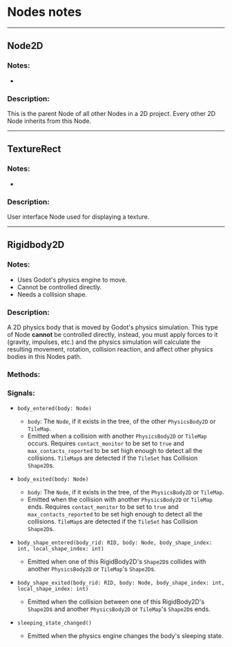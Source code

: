 # Nodes notes
---

## Node2D
### Notes:
  * 
### Description:
This is the parent Node of all other Nodes in a 2D project. Every other 2D Node inherits from this Node.

---

## TextureRect
### Notes:
  * 
### Description:
User interface Node used for displaying a texture.

---

## Rigidbody2D
### Notes:
  * Uses Godot's physics engine to move.
  * Cannot be controlled directly.
  * Needs a collision shape.
### Description:
A 2D physics body that is moved by Godot's physics simulation. This type of Node **cannot** be controlled directly, instead, you must apply forces to it (gravity, impulses, etc.) and the physics simulation will calculate the resulting movement, rotation, collision reaction, and affect other physics bodies in this Nodes path.

### Methods:

### Signals:
* `body_entered(body: Node)`
  * `body`: The `Node`, if it exists in the tree, of the other `PhysicsBody2D` or `TileMap`.
  * Emitted when a collision with another `PhysicsBody2D` or `TileMap` occurs. Requires `contact_monitor` to be set to `true` and `max_contacts_reported` to be set high enough to detect all the collisions. `TileMap`s are detected if the `TileSet` has Collision `Shape2D`s.

* `body_exited(body: Node)`
  * `body`: The `Node`, if it exists in the tree, of the `PhysicsBody2D` or `TileMap`.
  * Emitted when the collision with another `PhysicsBody2D` or `TileMap` ends. Requires `contact_monitor` to be set to `true` and `max_contacts_reported` to be set high enough to detect all the collisions. `TileMap`s are detected if the `TileSet` has Collision `Shape2D`s. 

* `body_shape_entered(body_rid: RID, body: Node, body_shape_index: int, local_shape_index: int)`
  * Emitted when one of this RigidBody2D's `Shape2D`s collides with another `PhysicsBody2D` or `TileMap`'s `Shape2D`s.

* `body_shape_exited(body_rid: RID, body: Node, body_shape_index: int, local_shape_index: int)`
  * Emitted when the collision between one of this RigidBody2D's `Shape2D`s and another `PhysicsBody2D` or `TileMap`'s `Shape2D`s ends.

* `sleeping_state_changed()`
  * Emitted when the physics engine changes the body's sleeping state.
